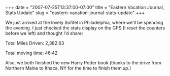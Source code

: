 +++
date = "2007-07-25T13:37:00-07:00"
title = "Eastern Vacation Journal, Stats Update"
slug = "eastern-vacation-journal-stats-update"
+++


We just arrived at the lovely Sofitel in Philadelphia, where we'll be spending the evening. I just checked the stats display on the GPS (I reset the counters before we left) and thought I'd share:

Total Miles Driven: 2,382.63

Total moving time: 46:42

Also, we both finished the new Harry Potter book (thanks to the drive from Northern Maine to Ithaca, NY for the time to finish them up.)
